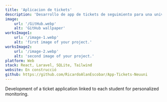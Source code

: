 ```yaml
---
title: 'Aplicacion de tickets'
description: 'Desarrollo de app de tickets de seguimiento para una universidad.'
image:
    url: '/GitHub.webp'
    alt: 'GitHub wallpaper'
worksImage1:
    url: '/image-1.webp'
    alt: 'first image of your project.'
worksImage2:
    url: '/image-2.webp'
    alt: 'second image of your project.'
platform: Web
stack: React, Laravel, SQLite, Tailwind
website: En construcció
github: https://github.com/RicardoAlanEscobar/App-Tickets-Neuuni
---
```

Development of a ticket application linked to each student for personalized monitoring.